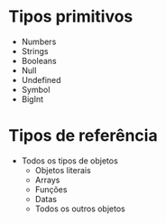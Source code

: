 # Tipos primitivos
- Numbers
- Strings
- Booleans
- Null
- Undefined
- Symbol
- BigInt

# Tipos de referência
- Todos os tipos de objetos
    - Objetos literais
    - Arrays
    - Funções
    - Datas
    - Todos os outros objetos